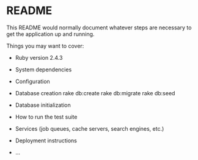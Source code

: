 # README

This README would normally document whatever steps are necessary to get the
application up and running.

Things you may want to cover:

* Ruby version
2.4.3
* System dependencies

* Configuration

* Database creation
rake db:create
rake db:migrate
rake db:seed

* Database initialization

* How to run the test suite

* Services (job queues, cache servers, search engines, etc.)

* Deployment instructions

* ...
